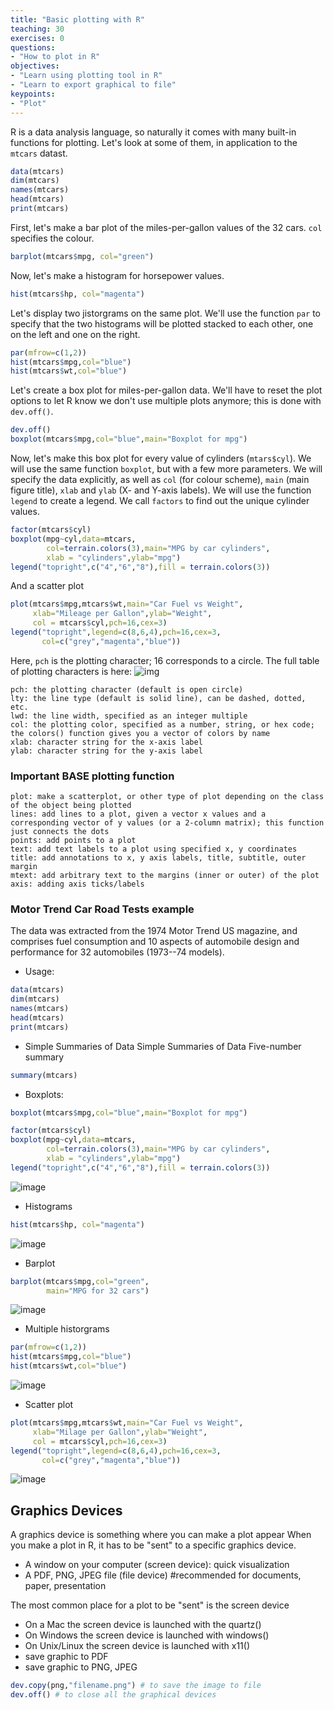 ```yaml
---
title: "Basic plotting with R"
teaching: 30
exercises: 0
questions:
- "How to plot in R"
objectives:
- "Learn using plotting tool in R"
- "Learn to export graphical to file"
keypoints:
- "Plot"
---
```


<!---
## Course content:
- Making exploratory graphs
- Principles of analytic graphics
- Plotting systems and graphics devices in R
- The base, lattice, and ggplot2 plotting systems in R

## Exploratory graph
### Why do we use graphs in data analysis?
- To understand data properties
- To find patterns in data
- To suggest modeling strategies
- To "debug" analyses
- To communicate results

## Ploting System
There are 3 main plotting systems in R:
### The Base plotting system
```
- Start with blank plot and build up the plot
- Plot is just a series of R command
- Flexible
```
###  The Lattice plotting system (using package::lattice)
```
- Plots created using single function call
- Good for putting many plots to screen
- Cannot add to plots once created
```

### The ggplot plotting system (using package::ggplot2)
```
- Similar to Lattice but easier
- Many default mode
- Flexible between Base and Lattice
```
Tue's old screenshots:
![image](https://user-images.githubusercontent.com/43855029/114093880-a7515980-9889-11eb-800e-0152f2e8c207.png)
![image](https://user-images.githubusercontent.com/43855029/114093825-94d72000-9889-11eb-953f-2b232708b37d.png)
![image](https://user-images.githubusercontent.com/43855029/114093954-b932fc80-9889-11eb-8532-f3db53f6278f.png)
![image](https://user-images.githubusercontent.com/43855029/114093764-82f57d00-9889-11eb-8e8a-bb7d11340f02.png)
![image](https://user-images.githubusercontent.com/43855029/114094073-dff13300-9889-11eb-9f97-6675f7408d04.png)
-->

R is a data analysis language, so naturally it comes with many built-in functions for plotting. Let's look at some of them, in application to the `mtcars` datast.

```r
data(mtcars)
dim(mtcars)
names(mtcars)
head(mtcars)
print(mtcars)
```

First, let's make a bar plot of the miles-per-gallon values of the 32 cars. `col` specifies the colour.
```r
barplot(mtcars$mpg, col="green")
```

Now, let's make a histogram for horsepower values.
```r
hist(mtcars$hp, col="magenta")
```
Let's display two jistorgrams on the same plot. We'll use the function `par` to specify that the two histograms will be plotted stacked to each other, one on the left and one on the right. 

```r
par(mfrow=c(1,2))
hist(mtcars$mpg,col="blue")
hist(mtcars$wt,col="blue")
```

Let's create a box plot for miles-per-gallon data. We'll have to reset the plot options to let R know we don't use multiple plots anymore; this is done with `dev.off()`.

```r
dev.off()
boxplot(mtcars$mpg,col="blue",main="Boxplot for mpg")
```

Now, let's make this box plot for every value of cylinders (`mtars$cyl`). We will use the same function `boxplot`, but with a few more parameters. We will specify the data explicitly, as well as `col` (for colour scheme), `main` (main figure title), `xlab` and `ylab` (X- and Y-axis labels). We will use the function `legend` to create a legend. We call `factors` to find out the unique cylinder values.

```r
factor(mtcars$cyl)
boxplot(mpg~cyl,data=mtcars,
        col=terrain.colors(3),main="MPG by car cylinders",
        xlab = "cylinders",ylab="mpg")
legend("topright",c("4","6","8"),fill = terrain.colors(3))
```

And a scatter plot
```r
plot(mtcars$mpg,mtcars$wt,main="Car Fuel vs Weight",
     xlab="Mileage per Gallon",ylab="Weight",
     col = mtcars$cyl,pch=16,cex=3)
legend("topright",legend=c(8,6,4),pch=16,cex=3,
       col=c("grey","magenta","blue"))
```

Here, `pch` is the plotting character; 16 corresponds to a circle. The full table of plotting characters is here:
![img](https://r-lang.com/wp-content/uploads/2021/02/plot-character-in-R.png)


```
pch: the plotting character (default is open circle)
lty: the line type (default is solid line), can be dashed, dotted, etc.
lwd: the line width, specified as an integer multiple
col: the plotting color, specified as a number, string, or hex code; the colors() function gives you a vector of colors by name
xlab: character string for the x-axis label
ylab: character string for the y-axis label
```
### Important BASE plotting function
```
plot: make a scatterplot, or other type of plot depending on the class of the object being plotted
lines: add lines to a plot, given a vector x values and a corresponding vector of y values (or a 2-column matrix); this function just connects the dots
points: add points to a plot
text: add text labels to a plot using specified x, y coordinates
title: add annotations to x, y axis labels, title, subtitle, outer margin
mtext: add arbitrary text to the margins (inner or outer) of the plot
axis: adding axis ticks/labels
```

### Motor Trend Car Road Tests example
The data was extracted from the 1974 Motor Trend US magazine, and comprises fuel consumption and 10 aspects of automobile design and performance for 32 automobiles (1973--74 models).
- Usage:
```r
data(mtcars)
dim(mtcars)
names(mtcars)
head(mtcars)
print(mtcars)
```
* Simple Summaries of Data Simple Summaries of Data
Five-number summary
```r
summary(mtcars)
```
* Boxplots:
```r
boxplot(mtcars$mpg,col="blue",main="Boxplot for mpg")
```
```r
factor(mtcars$cyl)
boxplot(mpg~cyl,data=mtcars,
        col=terrain.colors(3),main="MPG by car cylinders",
        xlab = "cylinders",ylab="mpg")
legend("topright",c("4","6","8"),fill = terrain.colors(3))
```
![image](https://user-images.githubusercontent.com/43855029/114093764-82f57d00-9889-11eb-8e8a-bb7d11340f02.png)

* Histograms
```r
hist(mtcars$hp, col="magenta")
```
![image](https://user-images.githubusercontent.com/43855029/114093825-94d72000-9889-11eb-953f-2b232708b37d.png)

* Barplot
```r
barplot(mtcars$mpg,col="green",
        main="MPG for 32 cars")
```
![image](https://user-images.githubusercontent.com/43855029/114093880-a7515980-9889-11eb-800e-0152f2e8c207.png)

* Multiple historgrams
```r
par(mfrow=c(1,2))
hist(mtcars$mpg,col="blue")
hist(mtcars$wt,col="blue")
```
![image](https://user-images.githubusercontent.com/43855029/114093954-b932fc80-9889-11eb-8532-f3db53f6278f.png)

* Scatter plot
```r
plot(mtcars$mpg,mtcars$wt,main="Car Fuel vs Weight",
     xlab="Milage per Gallon",ylab="Weight",
     col = mtcars$cyl,pch=16,cex=3)
legend("topright",legend=c(8,6,4),pch=16,cex=3,
       col=c("grey","magenta","blue"))
```
![image](https://user-images.githubusercontent.com/43855029/114094073-dff13300-9889-11eb-9f97-6675f7408d04.png)


## Graphics Devices
A graphics device is something where you can make a plot appear When you make a plot in R, it has to be "sent" to a specific graphics device.

- A window on your computer (screen device): quick visualization
- A PDF, PNG, JPEG file (file device) #recommended for documents, paper, presentation

The most common place for a plot to be "sent" is the screen device

- On a Mac the screen device is launched with the quartz()
- On Windows the screen device is launched with windows()
- On Unix/Linux the screen device is launched with x11()
- save graphic to PDF
- save graphic to PNG, JPEG

```r
dev.copy(png,"filename.png") # to save the image to file
dev.off() # to close all the graphical devices
```


